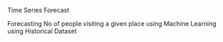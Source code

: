 Time Series Forecast

Forecasting No of people visiting a given place using Machine Learning using Historical Dataset

